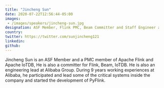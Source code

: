 ```yaml
---
title: "Jincheng Sun"
date: 2020-07-22T12:56:44-05:00
images: 
 - /images/speakers/jincheng-sun.jpg
designation: ASF Member, Flink PMC, Beam Committer and Staff Engineer at Alibaba
country: 
twitter: https://twitter.com/sunjincheng121
linkedin: 
github: 
---
```


Jincheng Sun is an ASF Member and a PMC member of Apache Flink and Apache IoTDB, He is also a committer for Flink, Beam, IoTDB. He is also an engineering lead at Alibaba Group. During 9 years working experiences at Alibaba, he participated and lead some of the critical systems inside the company and started the development of PyFlink.
